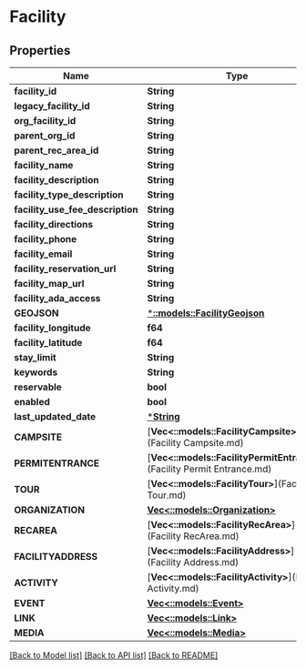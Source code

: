 # Facility

## Properties
Name | Type | Description | Notes
------------ | ------------- | ------------- | -------------
**facility_id** | **String** |  | 
**legacy_facility_id** | **String** |  | 
**org_facility_id** | **String** |  | 
**parent_org_id** | **String** |  | [optional] 
**parent_rec_area_id** | **String** |  | [optional] 
**facility_name** | **String** |  | 
**facility_description** | **String** |  | 
**facility_type_description** | **String** |  | 
**facility_use_fee_description** | **String** |  | 
**facility_directions** | **String** |  | 
**facility_phone** | **String** |  | 
**facility_email** | **String** |  | 
**facility_reservation_url** | **String** |  | 
**facility_map_url** | **String** |  | 
**facility_ada_access** | **String** |  | 
**GEOJSON** | [***::models::FacilityGeojson**](Facility_GEOJSON.md) |  | 
**facility_longitude** | **f64** |  | 
**facility_latitude** | **f64** |  | 
**stay_limit** | **String** |  | 
**keywords** | **String** |  | 
**reservable** | **bool** |  | 
**enabled** | **bool** |  | 
**last_updated_date** | [***String**](string.md) |  | 
**CAMPSITE** | [**Vec<::models::FacilityCampsite>**](Facility Campsite.md) |  | [optional] 
**PERMITENTRANCE** | [**Vec<::models::FacilityPermitEntrance>**](Facility Permit Entrance.md) |  | [optional] 
**TOUR** | [**Vec<::models::FacilityTour>**](Facility Tour.md) |  | [optional] 
**ORGANIZATION** | [**Vec<::models::Organization>**](Organization.md) |  | [optional] 
**RECAREA** | [**Vec<::models::FacilityRecArea>**](Facility RecArea.md) |  | [optional] 
**FACILITYADDRESS** | [**Vec<::models::FacilityAddress>**](Facility Address.md) |  | [optional] 
**ACTIVITY** | [**Vec<::models::FacilityActivity>**](Facility Activity.md) |  | [optional] 
**EVENT** | [**Vec<::models::Event>**](Event.md) |  | [optional] 
**LINK** | [**Vec<::models::Link>**](Link.md) |  | [optional] 
**MEDIA** | [**Vec<::models::Media>**](Media.md) |  | [optional] 

[[Back to Model list]](../README.md#documentation-for-models) [[Back to API list]](../README.md#documentation-for-api-endpoints) [[Back to README]](../README.md)


